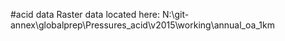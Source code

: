 #acid data
Raster data located here: N:\git-annex\globalprep\Pressures_acid\v2015\working\annual_oa_1km